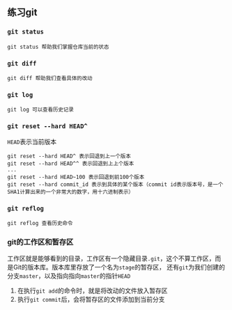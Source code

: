## 练习git

### `git status`
```
git status 帮助我们掌握仓库当前的状态
```
### `git diff`
```
git diff 帮助我们查看具体的改动
```
### `git log`
```
git log 可以查看历史记录
```
### `git reset --hard HEAD^`
`HEAD`表示当前版本
```
git reset --hard HEAD^ 表示回退到上一个版本
git reset --hard HEAD^^ 表示回退到上上个版本
...
git reset --hard HEAD~100 表示回退到前100个版本
git reset --hard commit_id 表示到具体的某个版本（commit id表示版本号，是一个SHA1计算出来的一个非常大的数字，用十六进制表示）
```
### `git reflog`
```
git reflog 查看历史命令
```
### git的工作区和暂存区
工作区就是能够看到的目录，工作区有一个隐藏目录`.git`，这个不算工作区，而是Git的版本库。版本库里存放了一个名为`stage`的暂存区，
还有`git`为我们创建的分支`master`，以及指向指向`master`的指针`HEAD`
1. 在执行`git add`的命令时，就是将改动的文件放入暂存区
2. 执行`git commit`后，会将暂存区的文件添加到当前分支
